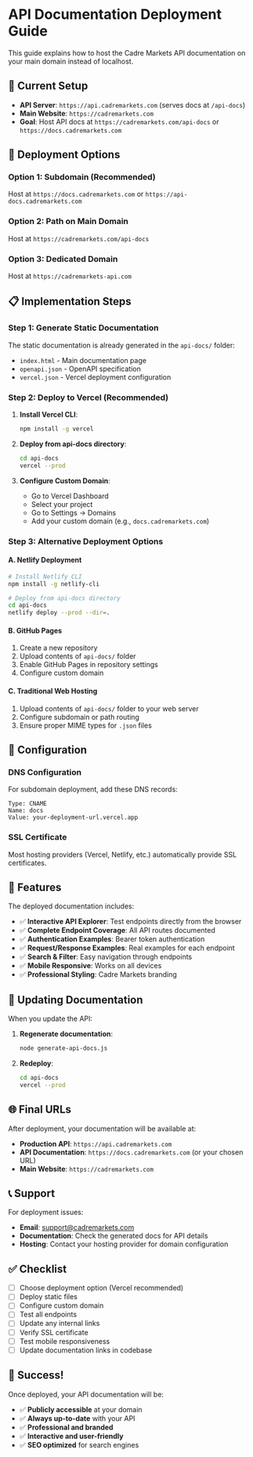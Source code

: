 # API Documentation Deployment Guide

This guide explains how to host the Cadre Markets API documentation on your main domain instead of localhost.

## 🎯 Current Setup

- **API Server**: `https://api.cadremarkets.com` (serves docs at `/api-docs`)
- **Main Website**: `https://cadremarkets.com`
- **Goal**: Host API docs at `https://cadremarkets.com/api-docs` or `https://docs.cadremarkets.com`

## 🚀 Deployment Options

### Option 1: Subdomain (Recommended)
Host at `https://docs.cadremarkets.com` or `https://api-docs.cadremarkets.com`

### Option 2: Path on Main Domain
Host at `https://cadremarkets.com/api-docs`

### Option 3: Dedicated Domain
Host at `https://cadremarkets-api.com`

## 📋 Implementation Steps

### Step 1: Generate Static Documentation

The static documentation is already generated in the `api-docs/` folder:
- `index.html` - Main documentation page
- `openapi.json` - OpenAPI specification
- `vercel.json` - Vercel deployment configuration

### Step 2: Deploy to Vercel (Recommended)

1. **Install Vercel CLI**:
   ```bash
   npm install -g vercel
   ```

2. **Deploy from api-docs directory**:
   ```bash
   cd api-docs
   vercel --prod
   ```

3. **Configure Custom Domain**:
   - Go to Vercel Dashboard
   - Select your project
   - Go to Settings → Domains
   - Add your custom domain (e.g., `docs.cadremarkets.com`)

### Step 3: Alternative Deployment Options

#### A. Netlify Deployment
```bash
# Install Netlify CLI
npm install -g netlify-cli

# Deploy from api-docs directory
cd api-docs
netlify deploy --prod --dir=.
```

#### B. GitHub Pages
1. Create a new repository
2. Upload contents of `api-docs/` folder
3. Enable GitHub Pages in repository settings
4. Configure custom domain

#### C. Traditional Web Hosting
1. Upload contents of `api-docs/` folder to your web server
2. Configure subdomain or path routing
3. Ensure proper MIME types for `.json` files

## 🔧 Configuration

### DNS Configuration

For subdomain deployment, add these DNS records:

```
Type: CNAME
Name: docs
Value: your-deployment-url.vercel.app
```

### SSL Certificate

Most hosting providers (Vercel, Netlify, etc.) automatically provide SSL certificates.

## 📱 Features

The deployed documentation includes:

- ✅ **Interactive API Explorer**: Test endpoints directly from the browser
- ✅ **Complete Endpoint Coverage**: All API routes documented
- ✅ **Authentication Examples**: Bearer token authentication
- ✅ **Request/Response Examples**: Real examples for each endpoint
- ✅ **Search & Filter**: Easy navigation through endpoints
- ✅ **Mobile Responsive**: Works on all devices
- ✅ **Professional Styling**: Cadre Markets branding

## 🔄 Updating Documentation

When you update the API:

1. **Regenerate documentation**:
   ```bash
   node generate-api-docs.js
   ```

2. **Redeploy**:
   ```bash
   cd api-docs
   vercel --prod
   ```

## 🌐 Final URLs

After deployment, your documentation will be available at:

- **Production API**: `https://api.cadremarkets.com`
- **API Documentation**: `https://docs.cadremarkets.com` (or your chosen URL)
- **Main Website**: `https://cadremarkets.com`

## 📞 Support

For deployment issues:
- **Email**: support@cadremarkets.com
- **Documentation**: Check the generated docs for API details
- **Hosting**: Contact your hosting provider for domain configuration

## ✅ Checklist

- [ ] Choose deployment option (Vercel recommended)
- [ ] Deploy static files
- [ ] Configure custom domain
- [ ] Test all endpoints
- [ ] Update any internal links
- [ ] Verify SSL certificate
- [ ] Test mobile responsiveness
- [ ] Update documentation links in codebase

## 🎉 Success!

Once deployed, your API documentation will be:
- ✅ **Publicly accessible** at your domain
- ✅ **Always up-to-date** with your API
- ✅ **Professional and branded**
- ✅ **Interactive and user-friendly**
- ✅ **SEO optimized** for search engines 